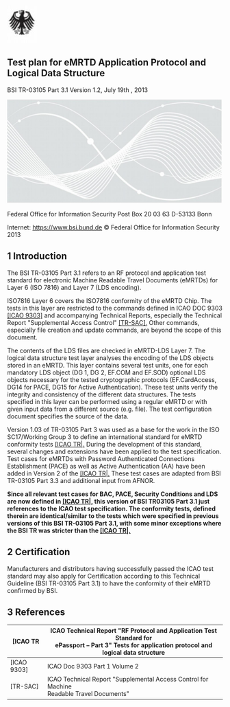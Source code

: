 ![](_page_0_Picture_0.jpeg)

## Test plan for eMRTD Application Protocol and Logical Data Structure

BSI TR-03105 Part 3.1 Version 1.2, July 19th , 2013

![](_page_0_Picture_4.jpeg)

Federal Office for Information Security Post Box 20 03 63 D-53133 Bonn

Internet: https://www.bsi.bund.de © Federal Office for Information Security 2013

## 1 Introduction

The BSI TR-03105 Part 3.1 refers to an RF protocol and application test standard for electronic Machine Readable Travel Documents (eMRTDs) for Layer 6 (ISO 7816) and Layer 7 (LDS encoding).

ISO7816 Layer 6 covers the ISO7816 conformity of the eMRTD Chip. The tests in this layer are restricted to the commands defined in ICAO DOC 9303 [\[ICAO 9303\]](#page-2-2) and accompanying Technical Reports, especially the Technical Report "Supplemental Access Control" [\[TR-SAC\].](#page-2-0) Other commands, especially file creation and update commands, are beyond the scope of this document.

The contents of the LDS files are checked in eMRTD-LDS Layer 7. The logical data structure test layer analyses the encoding of the LDS objects stored in an eMRTD. This layer contains several test units, one for each mandatory LDS object (DG 1, DG 2, EF.COM and EF.SOD) optional LDS objects necessary for the tested cryptographic protocols (EF.CardAccess, DG14 for PACE, DG15 for Active Authentication). These test units verify the integrity and consistency of the different data structures. The tests specified in this layer can be performed using a regular eMRTD or with given input data from a different source (e.g. file). The test configuration document specifies the source of the data.

Version 1.03 of TR-03105 Part 3 was used as a base for the work in the ISO SC17/Working Group 3 to define an international standard for eMRTD conformity tests [\[ICAO TR|.](#page-2-1) During the development of this standard, several changes and extensions have been applied to the test specification. Test cases for eMRTDs with Password Authenticated Connections Establishment (PACE) as well as Active Authentication (AA) have been added in Version 2 of the [\[ICAO TR|.](#page-2-1) These test cases are adapted from BSI TR-03105 Part 3.3 and additional input from AFNOR.

**Since all relevant test cases for BAC, PACE, Security Conditions and LDS are now defined in [\[ICAO TR|,](#page-2-1) this version of BSI TR03105 Part 3.1 just references to the ICAO test specification. The conformity tests, defined therein are identical/similar to the tests which were specified in previous versions of this BSI TR-03105 Part 3.1, with some minor exceptions where the BSI TR was stricter than the [\[ICAO TR|.](#page-2-1)**

## 2 Certification

Manufacturers and distributors having successfully passed the ICAO test standard may also apply for Certification according to this Technical Guideline (BSI TR-03105 Part 3.1) to have the conformity of their eMRTD confirmed by BSI.

## 3 References

<span id="page-2-2"></span><span id="page-2-1"></span><span id="page-2-0"></span>

| [ICAO TR    | ICAO Technical Report "RF Protocol and Application Test Standard for<br>ePassport – Part 3" Tests for application protocol and logical data structure |
|-------------|-------------------------------------------------------------------------------------------------------------------------------------------------------|
| [ICAO 9303] | ICAO Doc 9303 Part 1 Volume 2                                                                                                                         |
| [TR-SAC]    | ICAO Technical Report "Supplemental Access Control for Machine<br>Readable Travel Documents"                                                          |